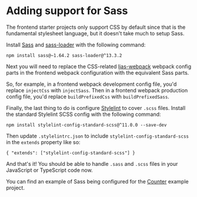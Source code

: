 # Adding support for Sass

The frontend starter projects only support CSS by default since that is the fundamental stylesheet language, but it doesn't take much to setup Sass.

Install [Sass](https://github.com/sass/dart-sass) and [sass-loader](https://webpack.js.org/loaders/sass-loader) with the following command:

```
npm install sass@~1.64.2 sass-loader@^13.3.2
```

Next you will need to replace the CSS-related [ljas-webpack](https://npmjs.com/package/ljas-webpack) webpack config parts in the frontend webpack configuration with the equivalent Sass parts.

So, for example, in a frontend webpack development config file, you'd replace `injectCss` with `injectSass`. Then in a frontend webpack production config file, you'd replace `buildPrefixedCss` with `buildPrefixedSass`.

Finally, the last thing to do is configure [Stylelint](https://stylelint.io) to cover `.scss` files. Install the standard Stylelint SCSS config with the following command:

```
npm install stylelint-config-standard-scss@^11.0.0 --save-dev
```

Then update `.stylelintrc.json` to include `stylelint-config-standard-scss` in the `extends` property like so:

```
{ "extends": ["stylelint-config-standard-scss"] }
```

And that's it! You should be able to handle `.sass` and `.scss` files in your JavaScript or TypeScript code now.

You can find an example of Sass being configured for the [Counter](../examples/counter) example project.
